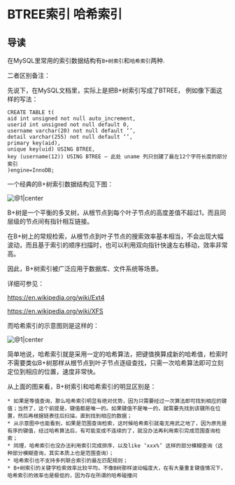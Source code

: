 # BTREE索引 哈希索引

## 导读

在MySQL里常用的索引数据结构有`B+树索引`和`哈希索引`两种.


二者区别备注：

先说下，在MySQL文档里，实际上是把B+树索引写成了BTREE，
例如像下面这样的写法：

```
CREATE TABLE t(
aid int unsigned not null auto_increment,
userid int unsigned not null default 0,
username varchar(20) not null default ‘’,
detail varchar(255) not null default ‘’,
primary key(aid),
unique key(uid) USING BTREE,
key (username(12)) USING BTREE — 此处 uname 列只创建了最左12个字符长度的部分索引
)engine=InnoDB;
```

一个经典的B+树索引数据结构见下图：

![@1|center](./src/suoyin1.jpg)

B+树是一个平衡的多叉树，从根节点到每个叶子节点的高度差值不超过1，而且同层级的节点间有指针相互链接。

在B+树上的常规检索，从根节点到叶子节点的搜索效率基本相当，不会出现大幅波动，而且基于索引的顺序扫描时，也可以利用双向指针快速左右移动，效率非常高。

因此，B+树索引被广泛应用于数据库、文件系统等场景。

详细可参见：

https://en.wikipedia.org/wiki/Ext4

https://en.wikipedia.org/wiki/XFS

而哈希索引的示意图则是这样的：

![@1|center](./src/suoyin2.jpg)

简单地说，哈希索引就是采用一定的哈希算法，把键值换算成新的哈希值，检索时不需要类似B+树那样从根节点到叶子节点逐级查找，只需一次哈希算法即可立刻定位到相应的位置，速度非常快。

从上面的图来看，B+树索引和哈希索引的明显区别是：

```
* 如果是等值查询，那么哈希索引明显有绝对优势，因为只需要经过一次算法即可找到相应的键值；当然了，这个前提是，键值都是唯一的。如果键值不是唯一的，就需要先找到该键所在位置，然后再根据链表往后扫描，直到找到相应的数据；
* 从示意图中也能看到，如果是范围查询检索，这时候哈希索引就毫无用武之地了，因为原先是有序的键值，经过哈希算法后，有可能变成不连续的了，就没办法再利用索引完成范围查询检索；
* 同理，哈希索引也没办法利用索引完成排序，以及like ‘xxx%’ 这样的部分模糊查询（这种部分模糊查询，其实本质上也是范围查询）；
* 哈希索引也不支持多列联合索引的最左匹配规则；
* B+树索引的关键字检索效率比较平均，不像B树那样波动幅度大，在有大量重复键值情况下，哈希索引的效率也是极低的，因为存在所谓的哈希碰撞问






